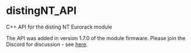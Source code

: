 # distingNT_API
C++ API for the disting NT Eurorack module

The API was added in version 1.7.0 of the module firmware. Please join the Discord for discussion - see [here](https://www.modwiggler.com/forum/viewtopic.php?t=287914).